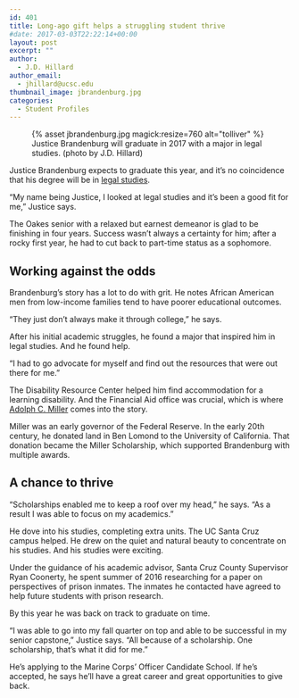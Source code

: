 ```yaml
---
id: 401
title: Long-ago gift helps a struggling student thrive
#date: 2017-03-03T22:22:14+00:00
layout: post
excerpt: ""
author:
  - J.D. Hillard
author_email:
  - jhillard@ucsc.edu
thumbnail_image: jbrandenburg.jpg
categories:
  - Student Profiles
---
```

<figure class="inline-image full">
{% asset jbrandenburg.jpg magick:resize=760 alt="tolliver" %}<figcaption>Justice Brandenburg will graduate in 2017 with a major in legal studies. (photo by J.D. Hillard)</figcaption></figure>

Justice Brandenburg expects to graduate this year, and it’s no coincidence that his degree will be in [legal studies](http://legalstudies.ucsc.edu/).

“My name being Justice, I looked at legal studies and it’s been a good fit for me,” Justice says.

The Oakes senior with a relaxed but earnest demeanor is glad to be finishing in four years. Success wasn’t always a certainty for him; after a rocky first year, he had to cut back to part-time status as a sophomore.

## Working against the odds

Brandenburg’s story has a lot to do with grit. He notes African American men from low-income families tend to have poorer educational outcomes.

“They just don’t always make it through college,” he says.

After his initial academic struggles, he found a major that inspired him in legal studies. And he found help.

“I had to go advocate for myself and find out the resources that were out there for me.”

The Disability Resource Center helped him find accommodation for a learning disability. And the Financial Aid office was crucial, which is where [Adolph C. Miller](http://www.federalreservehistory.org/People/DetailView/5) comes into the story.

Miller was an early governor of the Federal Reserve. In the early 20th century, he donated land in Ben Lomond to the University of California. That donation became the Miller Scholarship, which supported Brandenburg with multiple awards.

## A chance to thrive

“Scholarships enabled me to keep a roof over my head,” he says. “As a result I was able to focus on my academics.”

He dove into his studies, completing extra units. The UC Santa Cruz campus helped. He drew on the quiet and natural beauty to concentrate on his studies. And his studies were exciting.

Under the guidance of his academic advisor, Santa Cruz County Supervisor Ryan Coonerty, he spent summer of 2016 researching for a paper on perspectives of prison inmates. The inmates he contacted have agreed to help future students with prison research.

By this year he was back on track to graduate on time.

“I was able to go into my fall quarter on top and able to be successful in my senior capstone,” Justice says. “All because of a scholarship. One scholarship, that’s what it did for me.”

He’s applying to the Marine Corps’ Officer Candidate School. If he’s accepted, he says he’ll have a great career and great opportunities to give back.
